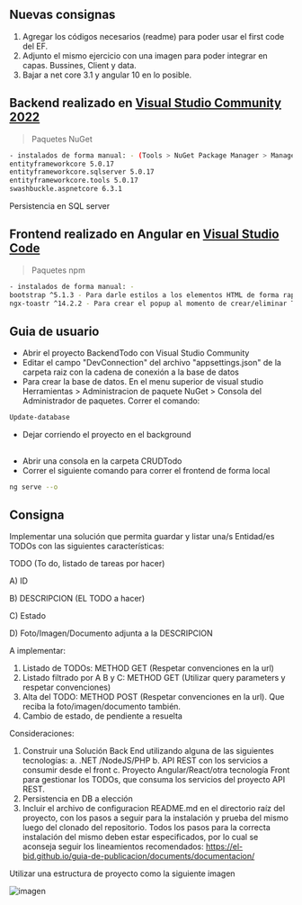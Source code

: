 ## Nuevas consignas

1. Agregar los códigos necesarios (readme) para poder usar el first code del EF.
2. Adjunto el mismo ejercicio con una imagen para poder integrar en capas. Bussines, Client y data.
3. Bajar a net core 3.1 y angular 10 en lo posible.

## Backend realizado en [Visual Studio Community 2022](https://visualstudio.microsoft.com/es/vs/)

> Paquetes NuGet

```sh
- instalados de forma manual: - (Tools > NuGet Package Manager > Manage NuGet Packages for Solution)
entityframeworkcore 5.0.17
entityframeworkcore.sqlserver 5.0.17
entityframeworkcore.tools 5.0.17
swashbuckle.aspnetcore 6.3.1
```

Persistencia en SQL server

## Frontend realizado en Angular en [Visual Studio Code](https://code.visualstudio.com/)

> Paquetes npm

```sh
- instalados de forma manual: -
bootstrap ^5.1.3 - Para darle estilos a los elementos HTML de forma rapida
ngx-toastr ^14.2.2 - Para crear el popup al momento de crear/eliminar TODO
```

##

## Guia de usuario

- Abrir el proyecto BackendTodo con Visual Studio Community
- Editar el campo "DevConnection" del archivo "appsettings.json" de la carpeta raiz con la cadena de conexión a la base de datos
- Para crear la base de datos. En el menu superior de visual studio Herramientas > Administracion de paquete NuGet > Consola del Administrador de paquetes. Correr el comando:

```sh
Update-database
```

- Dejar corriendo el proyecto en el background

##

- Abrir una consola en la carpeta CRUDTodo
- Correr el siguiente comando para correr el frontend de forma local

```sh
ng serve --o
```

## Consigna

Implementar una solución que permita guardar y listar una/s Entidad/es TODOs con
las siguientes características:

TODO (To do, listado de tareas por hacer)

A) ID

B) DESCRIPCION (EL TODO a hacer)

C) Estado

D) Foto/Imagen/Documento adjunta a la DESCRIPCION

A implementar:

1. Listado de TODOs: METHOD GET (Respetar convenciones en la url)
2. Listado filtrado por A B y C: METHOD GET (Utilizar query parameters y respetar
   convenciones)
3. Alta del TODO: METHOD POST (Respetar convenciones en la url). Que reciba la
   foto/imagen/documento también.
4. Cambio de estado, de pendiente a resuelta

Consideraciones:

1. Construir una Solución Back End utilizando alguna de las siguientes tecnologías:
   a. .NET /NodeJS/PHP
   b. API REST con los servicios a consumir desde el front
   c. Proyecto Angular/React/otra tecnología Front para gestionar los TODOs, que
   consuma los servicios del proyecto API REST.
2. Persistencia en DB a elección
3. Incluir el archivo de configuracion README.md en el directorio raíz del proyecto, con
   los pasos a seguir para la instalación y prueba del mismo luego del clonado del
   repositorio.
   Todos los pasos para la correcta instalación del mismo deben estar especificados, por
   lo cual se aconseja seguir los lineamientos recomendados: https://el-bid.github.io/guia-de-publicacion/documents/documentacion/

Utilizar una estructura de proyecto como la siguiente imagen

![imagen](https://raw.github.com/mauriciorodriguez/newsan.v3/master/img.png)
